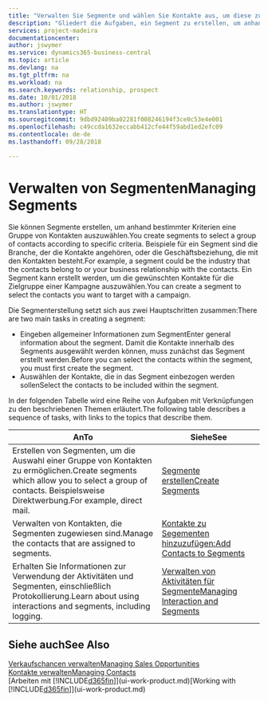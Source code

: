 ```yaml
---
title: "Verwalten Sie Segmente und wählen Sie Kontakte aus, um diese zu berücksichtigen| Microsoft Docs"
description: "Gliedert die Aufgaben, ein Segment zu erstellen, um anhand bestimmter Kriterien eine Gruppe von Kontakten auszuwählen, zum Beispiel Kontakte in einer Branche, die Sie anvisieren möchten."
services: project-madeira
documentationcenter: 
author: jswymer
ms.service: dynamics365-business-central
ms.topic: article
ms.devlang: na
ms.tgt_pltfrm: na
ms.workload: na
ms.search.keywords: relationship, prospect
ms.date: 10/01/2018
ms.author: jswymer
ms.translationtype: HT
ms.sourcegitcommit: 9dbd92409ba02281f008246194f3ce0c53e4e001
ms.openlocfilehash: c49ccda1632eccabb412cfe44f59abd1ed2efc09
ms.contentlocale: de-de
ms.lasthandoff: 09/28/2018

---
```

# <a name="managing-segments"></a><span data-ttu-id="01156-103">Verwalten von Segmenten</span><span class="sxs-lookup"><span data-stu-id="01156-103">Managing Segments</span></span>
<span data-ttu-id="01156-104">Sie können Segmente erstellen, um anhand bestimmter Kriterien eine Gruppe von Kontakten auszuwählen.</span><span class="sxs-lookup"><span data-stu-id="01156-104">You create segments to select a group of contacts according to specific criteria.</span></span> <span data-ttu-id="01156-105">Beispiele für ein Segment sind die Branche, der die Kontakte angehören, oder die Geschäftsbeziehung, die mit den Kontakten besteht.</span><span class="sxs-lookup"><span data-stu-id="01156-105">For example, a segment could be the industry that the contacts belong to or your business relationship with the contacts.</span></span> <span data-ttu-id="01156-106">Ein Segment kann erstellt werden, um die gewünschten Kontakte für die Zielgruppe einer Kampagne auszuwählen.</span><span class="sxs-lookup"><span data-stu-id="01156-106">You can create a segment to select the contacts you want to target with a campaign.</span></span>

<span data-ttu-id="01156-107">Die Segmenterstellung setzt sich aus zwei Hauptschritten zusammen:</span><span class="sxs-lookup"><span data-stu-id="01156-107">There are two main tasks in creating a segment:</span></span>

* <span data-ttu-id="01156-108">Eingeben allgemeiner Informationen zum Segment</span><span class="sxs-lookup"><span data-stu-id="01156-108">Enter general information about the segment.</span></span> <span data-ttu-id="01156-109">Damit die Kontakte innerhalb des Segments ausgewählt werden können, muss zunächst das Segment erstellt werden.</span><span class="sxs-lookup"><span data-stu-id="01156-109">Before you can select the contacts within the segment, you must first create the segment.</span></span>
* <span data-ttu-id="01156-110">Auswählen der Kontakte, die in das Segment einbezogen werden sollen</span><span class="sxs-lookup"><span data-stu-id="01156-110">Select the contacts to be included within the segment.</span></span>

<span data-ttu-id="01156-111">In der folgenden Tabelle wird eine Reihe von Aufgaben mit Verknüpfungen zu den beschriebenen Themen erläutert.</span><span class="sxs-lookup"><span data-stu-id="01156-111">The following table describes a sequence of tasks, with links to the topics that describe them.</span></span> 

| <span data-ttu-id="01156-112">An</span><span class="sxs-lookup"><span data-stu-id="01156-112">To</span></span> | <span data-ttu-id="01156-113">Siehe</span><span class="sxs-lookup"><span data-stu-id="01156-113">See</span></span> |
| --- | --- |
| <span data-ttu-id="01156-114">Erstellen von Segmenten, um die Auswahl einer Gruppe von Kontakten zu ermöglichen.</span><span class="sxs-lookup"><span data-stu-id="01156-114">Create segments which allow you to select a group of contacts.</span></span> <span data-ttu-id="01156-115">Beispielsweise Direktwerbung.</span><span class="sxs-lookup"><span data-stu-id="01156-115">For example, direct mail.</span></span> |[<span data-ttu-id="01156-116">Segmente erstellen</span><span class="sxs-lookup"><span data-stu-id="01156-116">Create Segments</span></span>](marketing-how-create-segment.md) |
| <span data-ttu-id="01156-117">Verwalten von Kontakten, die Segmenten zugewiesen sind.</span><span class="sxs-lookup"><span data-stu-id="01156-117">Manage the contacts that are assigned to segments.</span></span> |[<span data-ttu-id="01156-118">Kontakte zu Segementen hinzuzufügen:</span><span class="sxs-lookup"><span data-stu-id="01156-118">Add Contacts to Segments</span></span>](marketing-add-contact-segment.md) |
| <span data-ttu-id="01156-119">Erhalten Sie Informationen zur Verwendung der Aktivitäten und Segmenten, einschließlich Protokollierung.</span><span class="sxs-lookup"><span data-stu-id="01156-119">Learn about using interactions and segments, including logging.</span></span> |[<span data-ttu-id="01156-120">Verwalten von Aktivitäten für Segmente</span><span class="sxs-lookup"><span data-stu-id="01156-120">Managing Interaction and Segments</span></span>](marketing-interaction-segments.md) |

## <a name="see-also"></a><span data-ttu-id="01156-121">Siehe auch</span><span class="sxs-lookup"><span data-stu-id="01156-121">See Also</span></span>
[<span data-ttu-id="01156-122">Verkaufschancen verwalten</span><span class="sxs-lookup"><span data-stu-id="01156-122">Managing Sales Opportunities</span></span>](marketing-manage-sales-opportunities.md)  
[<span data-ttu-id="01156-123">Kontakte verwalten</span><span class="sxs-lookup"><span data-stu-id="01156-123">Managing Contacts</span></span>](marketing-contacts.md)  
<span data-ttu-id="01156-124">[Arbeiten mit [!INCLUDE[d365fin](includes/d365fin_md.md)]](ui-work-product.md)</span><span class="sxs-lookup"><span data-stu-id="01156-124">[Working with [!INCLUDE[d365fin](includes/d365fin_md.md)]](ui-work-product.md)</span></span>

